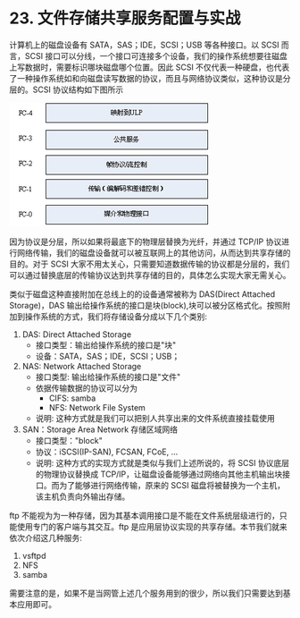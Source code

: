 # 23. 文件存储共享服务配置与实战
计算机上的磁盘设备有 SATA，SAS；IDE，SCSI；USB 等各种接口。以 SCSI 而言，SCSI 接口可以分线，一个接口可连接多个设备，我们的操作系统想要往磁盘上写数据时，需要标识哪块磁盘哪个位置。因此 SCSI 不仅代表一种硬盘，也代表了一种操作系统如和向磁盘读写数据的协议，而且与网络协议类似，这种协议是分层的。SCSI 协议结构如下图所示

![scsi](../images/22/scsi.png)

因为协议是分层，所以如果将最底下的物理层替换为光纤，并通过 TCP/IP 协议进行网络传输，我们的磁盘设备就可以被互联网上的其他访问，从而达到共享存储的目的。对于 SCSI 大家不用太关心，只需要知道数据传输的协议都是分层的，我们可以通过替换底层的传输协议达到共享存储的目的，具体怎么实现大家无需关心。

类似于磁盘这种直接附加在总线上的的设备通常被称为 DAS(Direct Attached Storage)，DAS 输出给操作系统的接口是块(block),块可以被分区格式化。按照附加到操作系统的方式，我们将存储设备分成以下几个类别:
1. DAS: Direct Attached Storage
    - 接口类型：输出给操作系统的接口是"块"
    - 设备：SATA，SAS；IDE，SCSI；USB；
2. NAS: Network Attached Storage
    - 接口类型: 输出给操作系统的接口是"文件"
    - 依据传输数据的协议可以分为
      - CIFS: samba
      - NFS: Network File System
    - 说明: 这种方式就是我们可以把别人共享出来的文件系统直接挂载使用
3. SAN：Storage Area Network 存储区域网络
    - 接口类型："block"
    - 协议：iSCSI(IP-SAN), FCSAN, FCoE, ...
    - 说明: 这种方式的实现方式就是类似与我们上述所说的，将 SCSI 协议底层的物理协议替换成 TCP/IP，让磁盘设备能够通过网络向其他主机输出块接口。而为了能够进行网络传输，原来的 SCSI 磁盘将被替换为一个主机，该主机负责向外输出存储。

ftp 不能视为为一种存储，因为其基本调用接口是不能在文件系统层级进行的，只能使用专门的客户端与其交互。ftp 是应用层协议实现的共享存储。本节我们就来依次介绍这几种服务:
1. vsftpd
2. NFS
3. samba

需要注意的是，如果不是当网管上述几个服务用到的很少，所以我们只需要达到基本应用即可。

